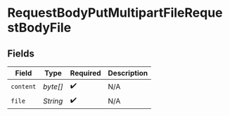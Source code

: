 # RequestBodyPutMultipartFileRequestBodyFile


## Fields

| Field              | Type               | Required           | Description        |
| ------------------ | ------------------ | ------------------ | ------------------ |
| `content`          | *byte[]*           | :heavy_check_mark: | N/A                |
| `file`             | *String*           | :heavy_check_mark: | N/A                |